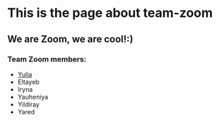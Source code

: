 # This is the page about team-zoom

## We are Zoom, we are cool!:)

### Team Zoom members:
* [Yulia](./Yulia.md)
* Eltayeb
* Iryna
* Yauheniya
* Yildiray
* Yared